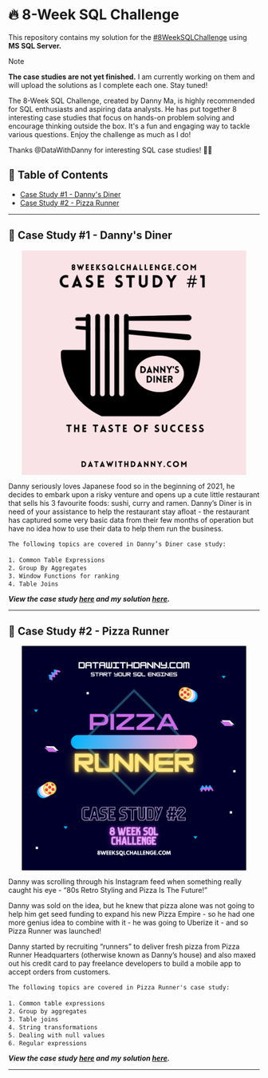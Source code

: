 # :fire: 8-Week SQL Challenge

This repository contains my solution for the [#8WeekSQLChallenge](https://8weeksqlchallenge.com/) using **MS SQL Server.** 

>[!Note]
**The case studies are not yet finished.** I am currently working on them and will upload the solutions as I complete each one. Stay tuned!

The 8-Week SQL Challenge, created by Danny Ma, is highly recommended for SQL enthusiasts and aspiring data analysts. He has put together 8 interesting case studies that focus on hands-on problem solving and encourage thinking outside the box.  It's a fun and engaging way to tackle various questions. Enjoy the challenge as much as I do!

Thanks @DataWithDanny for interesting SQL case studies! :wave:🏻


## 📕 Table of Contents
* [Case Study #1 - Danny's Diner](https://github.com/sagarsavalgi/8_Week_SQL_Challenge/tree/main/Week%20%231%20-%20Danny's%20Diner)
* [Case Study #2 - Pizza Runner]()

---
## 🍜 Case Study #1 - Danny's Diner
<p align="center">
<img src="https://github.com/sagarsavalgi/8_Week_SQL_Challenge/blob/main/IMG/%231-thumbnail.png" align="center" width="450" height="450" >

Danny seriously loves Japanese food so in the beginning of 2021, he decides to embark upon a risky venture and opens up a cute little restaurant that sells his 3 favourite foods: sushi, curry and ramen.
Danny’s Diner is in need of your assistance to help the restaurant stay afloat - the restaurant has captured some very basic data from their few months of operation but have no idea how to use their data to help them run the business.

    The following topics are covered in Danny’s Diner case study:
    
    1. Common Table Expressions
    2. Group By Aggregates
    3. Window Functions for ranking
    4. Table Joins

***View the case study [here](https://8weeksqlchallenge.com/case-study-1/) and my solution 
  [here](https://github.com/sagarsavalgi/8_Week_SQL_Challenge/blob/main/Week%20%231%20-%20Danny's%20Diner/SolutionSyntax.sql).***

---
## 🍕 Case Study #2 - Pizza Runner
<p align="center">
<img src="https://github.com/sagarsavalgi/8-Week-SQL-Challenge/blob/main/IMG/case2.png" align="center" width="450" height="450" >

Danny was scrolling through his Instagram feed when something really caught his eye - “80s Retro Styling and Pizza Is The Future!”

Danny was sold on the idea, but he knew that pizza alone was not going to help him get seed funding to expand his new Pizza Empire - so he had one more genius idea to combine with it - he was going to Uberize it - and so Pizza Runner was launched!

Danny started by recruiting “runners” to deliver fresh pizza from Pizza Runner Headquarters (otherwise known as Danny’s house) and also maxed out his credit card to pay freelance developers to build a mobile app to accept orders from customers.

    The following topics are covered in Pizza Runner's case study:
    
    1. Common table expressions
    2. Group by aggregates
    3. Table joins
    4. String transformations
    5. Dealing with null values
    6. Regular expressions

***View the case study [here](https://8weeksqlchallenge.com/case-study-2/) and my solution 
  [here](https://github.com/sagarsavalgi/8-Week-SQL-Challenge/tree/main/Case%20Study%20%232%20-%20Pizza%20Runner).***

  ---

